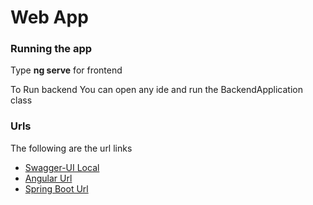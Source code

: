# Web App

###  Running the app

Type **ng serve** for frontend

To Run backend You can open any ide and run the BackendApplication class

### Urls
The following are the url links

* [Swagger-UI Local](http://localhost:8080/swagger-ui/index.html)
* [Angular Url ](http://localhost:4200/)
* [Spring Boot Url ](http://localhost:8080)

